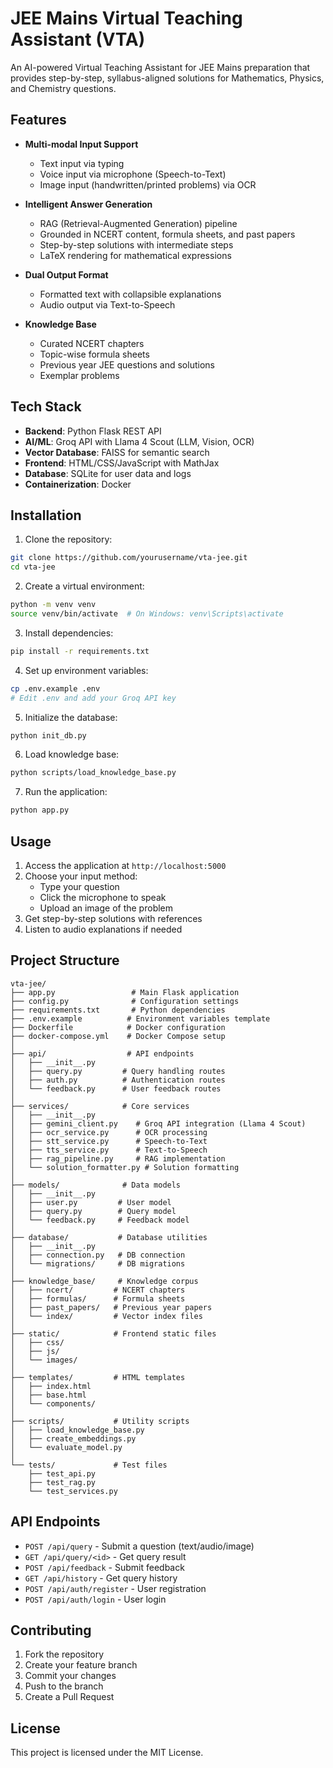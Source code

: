 # JEE Mains Virtual Teaching Assistant (VTA)

An AI-powered Virtual Teaching Assistant for JEE Mains preparation that provides step-by-step, syllabus-aligned solutions for Mathematics, Physics, and Chemistry questions.

## Features

- **Multi-modal Input Support**
  - Text input via typing
  - Voice input via microphone (Speech-to-Text)
  - Image input (handwritten/printed problems) via OCR
  
- **Intelligent Answer Generation**
  - RAG (Retrieval-Augmented Generation) pipeline
  - Grounded in NCERT content, formula sheets, and past papers
  - Step-by-step solutions with intermediate steps
  - LaTeX rendering for mathematical expressions
  
- **Dual Output Format**
  - Formatted text with collapsible explanations
  - Audio output via Text-to-Speech
  
- **Knowledge Base**
  - Curated NCERT chapters
  - Topic-wise formula sheets
  - Previous year JEE questions and solutions
  - Exemplar problems

## Tech Stack

- **Backend**: Python Flask REST API
- **AI/ML**: Groq API with Llama 4 Scout (LLM, Vision, OCR)
- **Vector Database**: FAISS for semantic search
- **Frontend**: HTML/CSS/JavaScript with MathJax
- **Database**: SQLite for user data and logs
- **Containerization**: Docker

## Installation

1. Clone the repository:
```bash
git clone https://github.com/yourusername/vta-jee.git
cd vta-jee
```

2. Create a virtual environment:
```bash
python -m venv venv
source venv/bin/activate  # On Windows: venv\Scripts\activate
```

3. Install dependencies:
```bash
pip install -r requirements.txt
```

4. Set up environment variables:
```bash
cp .env.example .env
# Edit .env and add your Groq API key
```

5. Initialize the database:
```bash
python init_db.py
```

6. Load knowledge base:
```bash
python scripts/load_knowledge_base.py
```

7. Run the application:
```bash
python app.py
```

## Usage

1. Access the application at `http://localhost:5000`
2. Choose your input method:
   - Type your question
   - Click the microphone to speak
   - Upload an image of the problem
3. Get step-by-step solutions with references
4. Listen to audio explanations if needed

## Project Structure

```
vta-jee/
├── app.py                 # Main Flask application
├── config.py              # Configuration settings
├── requirements.txt       # Python dependencies
├── .env.example          # Environment variables template
├── Dockerfile            # Docker configuration
├── docker-compose.yml    # Docker Compose setup
│
├── api/                  # API endpoints
│   ├── __init__.py
│   ├── query.py         # Query handling routes
│   ├── auth.py          # Authentication routes
│   └── feedback.py      # User feedback routes
│
├── services/            # Core services
│   ├── __init__.py
│   ├── gemini_client.py    # Groq API integration (Llama 4 Scout)
│   ├── ocr_service.py      # OCR processing
│   ├── stt_service.py      # Speech-to-Text
│   ├── tts_service.py      # Text-to-Speech
│   ├── rag_pipeline.py     # RAG implementation
│   └── solution_formatter.py # Solution formatting
│
├── models/              # Data models
│   ├── __init__.py
│   ├── user.py         # User model
│   ├── query.py        # Query model
│   └── feedback.py     # Feedback model
│
├── database/           # Database utilities
│   ├── __init__.py
│   ├── connection.py   # DB connection
│   └── migrations/     # DB migrations
│
├── knowledge_base/     # Knowledge corpus
│   ├── ncert/         # NCERT chapters
│   ├── formulas/      # Formula sheets
│   ├── past_papers/   # Previous year papers
│   └── index/         # Vector index files
│
├── static/            # Frontend static files
│   ├── css/
│   ├── js/
│   └── images/
│
├── templates/         # HTML templates
│   ├── index.html
│   ├── base.html
│   └── components/
│
├── scripts/           # Utility scripts
│   ├── load_knowledge_base.py
│   ├── create_embeddings.py
│   └── evaluate_model.py
│
└── tests/             # Test files
    ├── test_api.py
    ├── test_rag.py
    └── test_services.py
```

## API Endpoints

- `POST /api/query` - Submit a question (text/audio/image)
- `GET /api/query/<id>` - Get query result
- `POST /api/feedback` - Submit feedback
- `GET /api/history` - Get query history
- `POST /api/auth/register` - User registration
- `POST /api/auth/login` - User login

## Contributing

1. Fork the repository
2. Create your feature branch
3. Commit your changes
4. Push to the branch
5. Create a Pull Request

## License

This project is licensed under the MIT License.
